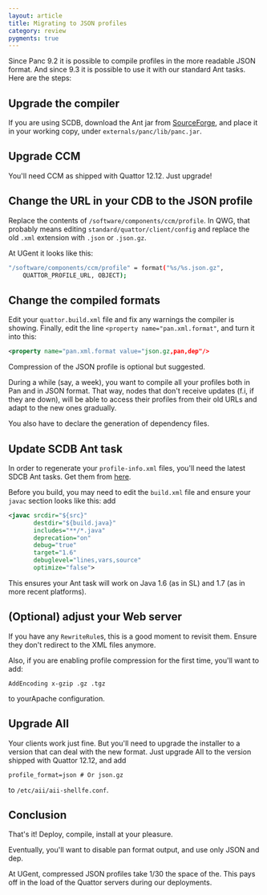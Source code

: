 ```yaml
---
layout: article
title: Migrating to JSON profiles
category: review
pygments: true
---
```


Since Panc 9.2 it is possible to compile profiles in the more readable
JSON format.  And since 9.3 it is possible to use it with our standard
Ant tasks.  Here are the steps:

## Upgrade the compiler

If you are using SCDB, download the Ant jar from
[SourceForge](https://sourceforge.net/projects/quattor/files/panc/9.3/),
and place it in your working copy, under `externals/panc/lib/panc.jar`.

## Upgrade CCM

You'll need CCM as shipped with Quattor 12.12.  Just upgrade!

## Change the URL in your CDB to the JSON profile

Replace the contents of `/software/components/ccm/profile`.  In QWG,
that probably means editing `standard/quattor/client/config` and
replace the old `.xml` extension with `.json` or `.json.gz`.

At UGent it looks like this:

```sh
"/software/components/ccm/profile" = format("%s/%s.json.gz",
    QUATTOR_PROFILE_URL, OBJECT);
```

## Change the compiled formats

Edit your `quattor.build.xml` file and fix any warnings the compiler
is showing.  Finally, edit the line `<property name="pan.xml.format"`,
and turn it into this:

```xml
<property name="pan.xml.format value="json.gz,pan,dep"/>
```

Compression of the JSON profile is optional but suggested.

During a while (say, a week), you want to compile all your profiles
both in Pan and in JSON format.  That way, nodes that don't receive
updates (f.i, if they are down), will be able to access their profiles
from their old URLs and adapt to the new ones gradually.

You also have to declare the generation of dependency files.

## Update SCDB Ant task

In order to regenerate your `profile-info.xml` files, you'll need the
latest SDCB Ant tasks.  Get them from
[here](https://svn.lal.in2p3.fr/LCG/QWG/scdb-ant-utils/tags/9.0.1/).

Before you build, you may need to edit the `build.xml` file and ensure
your `javac` section looks like this: add

```xml
<javac srcdir="${src}"
       destdir="${build.java}"
       includes="**/*.java"
       deprecation="on"
       debug="true"
       target="1.6"
       debuglevel="lines,vars,source"
       optimize="false">
```

This ensures your Ant task will work on Java 1.6 (as in SL) and 1.7
(as in more recent platforms).

## (Optional) adjust your Web server

If you have any `RewriteRule`s, this is a good moment to revisit
them.  Ensure they don't redirect to the XML files anymore.

Also, if you are enabling profile compression for the first time,
you'll want to add:

```
AddEncoding x-gzip .gz .tgz
```

to yourApache configuration.

## Upgrade AII

Your clients work just fine.  But you'll need to upgrade the installer
to a version that can deal with the new format.  Just upgrade AII to
the version shipped with Quattor 12.12, and add

```
profile_format=json # Or json.gz
```

to `/etc/aii/aii-shellfe.conf`.

## Conclusion

That's it!  Deploy, compile, install at your pleasure.

Eventually, you'll want to disable pan format output, and use only
JSON and dep.

At UGent, compressed JSON profiles take 1/30 the space of the.  This
pays off in the load of the Quattor servers during our deployments.
